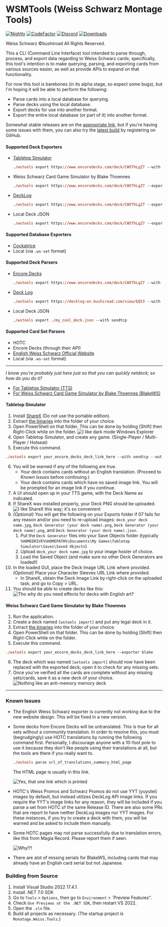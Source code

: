 WSMTools (Weiss Schwarz Montage Tools)
===========
[![Nightly](https://github.com/ronelm2000/wsmtools/actions/workflows/nightly.yml/badge.svg)](https://github.com/ronelm2000/wsmtools/actions/workflows/nightly.yml)
[![CodeFactor](https://www.codefactor.io/repository/github/ronelm2000/wsmtools/badge)](https://www.codefactor.io/repository/github/ronelm2000/wsmtools)
[![Discord](https://img.shields.io/discord/831048458608705627?label=Discord)](https://discord.gg/9T55jJGHJD)
[![Downloads](https://img.shields.io/github/downloads/ronelm2000/wsmtools/total.svg)](https://tooomm.github.io/github-release-stats/?username=ronelm2000&repository=wsmtools)

Weiss Schwarz ©bushiroad All Rights Reserved.

This a CLI (Command Line Interface) tool intended to parse through, process, and export data regarding to Weiss Schwarz cards; specifically, this tool's intention is to make querying, parsing, and exporting cards from various sources easier, as
well as provide APIs to expand on that functionality.

For now this tool is barebones (in its alpha stage, so expect some bugs), but I'm hoping it will be able to perform the following:
* Parse cards into a local database for querying.
* Parse decks using the local database.
* Export decks for use into another format.
* Export the entire local database (or part of it) into another format.

Somewhat stable releases are on the [appropriate link](https://github.com/ronelm2000/wsmtools/releases), but if you're having some issues with them, you can also try the [latest build](https://github.com/ronelm2000/wsmtools/actions) by
registering on GitHub. 

#### Supported Deck Exporters
* [Tabletop Simulator](https://steamcommunity.com/sharedfiles/filedetails/?id=1321170886)
  ```ps
  ./wstools export https://www.encoredecks.com/deck/CW5ThLgZ7 --with sendtcp
  ```
* Weiss Schwarz Card Game Simulator by Blake Thoennes
  ```ps
  ./wstools export https://www.encoredecks.com/deck/CW5ThLgZ7 --exporter bws
  ```
* [DeckLog](https://decklog-en.bushiroad.com)
  ```ps
  ./wstools export https://www.encoredecks.com/deck/CW5ThLgZ7 --exporter decklog
  ```
* Local Deck JSON
  ```ps
  ./wstools export https://www.encoredecks.com/deck/CW5ThLgZ7 --exporter local
  ```

#### Supported Database Exporters
* [Cockatrice](https://github.com/longagofaraway/Cockatrice)
* Local (via `.ws-set` format)

#### Supported Deck Parsers
* [Encore Decks](https://www.encoredecks.com/)
  ```ps
  ./wstools export https://www.encoredecks.com/deck/CW5ThLgZ7 --with sendtcp
  ```
* [Deck Log](https://decklog.bushiroad.com/)
  ```ps
  ./wstools export https://decklog-en.bushiroad.com/view/EQ53 --with sendtcp
  ```
* Local Deck JSON
  ```ps
  ./wstools export ./my_cool_deck.json --with sendtcp
  ```

#### Supported Card Set Parsers
* HOTC
* Encore Decks (through their API)
* [English Weiss Schwarz Official Website](https://en.ws-tcg.com/)
* Local (via `.ws-set` format)

---------

*I know you're probably just here just so that you can quickly netdeck; so how do you do it?*
* [For Tabletop Simulator (TTS)](#tabletop-simulator)
* [For Weiss Schwarz Card Game Simulator by Blake Thoennes (BlakeWS)](#weiss-schwarz-card-game-simulator-by-blake-thoennes)

#### Tabletop Simulator
01. Install [ShareX](https://getsharex.com/) (Do not use the portable edition).
02. Extract [the binaries](https://github.com/ronelm2000/wsmtools/releases) into the folder of your choice.
03. Open PowerShell on that folder. This can be done by holding [Shift] then Right-Click while on the folder.
    ![I like dark mode Windows Explorer](https://i.imgur.com/MBc4zzr.png)
04. Open Tabletop Simulator, and create any game. (Single-Player / Multi-Player / Hotseat)
05. Execute this command.
   ```ps
   ./wstools export your_encore_decks_deck_link_here --with sendtcp --out sharex
   ```
06. You will be warned if any of the following are true.
    * Your deck contains cards without an English translation. (Proceed to *Known Issues* before continuing.)
    * Your deck contains cards which have no saved image link. You will be prompted for an image link if you continue.
07. A UI should open up in your TTS game, with the Deck Name as indicated.
08. If ShareX was installed properly, your Deck PNG should be uploaded.
    ![I like ShareX this way; it's so convenient](https://i.imgur.com/Sw2H9qm.png)
07. *(Optional)* You will get the following on your Exports folder if 07 fails for any reason and/or you need to re-upload images: `deck_your deck name.jpg`, `Deck Generator (your deck name).png`,  `Deck Generator (your deck name).png`, and `Deck Generator (your deck name).json`.
    01. Put the `Deck Generator` files into your Save Objects folder (typically `%HOMEDRIVE%%HOMEPATH%\Documents\My Games\Tabletop Simulator\Saves\Saved Objects`)
    02. Upload `deck_your deck name.jpg` to your image hoster of choice.
    03. Load the Saved Object (and make sure no other Deck Generators are loaded!)
08. In the loaded GUI, place the Deck Image URL Link where provided. *(Optional)* Place your Character Sleeves URL Link where provided.
    - In ShareX, obtain the Deck Image Link by right-click on the uploaded task, and go to Copy > URL.
09. You should be able to create decks like this:
    ![Tho why do you need effects for decks with English art?](https://i.imgur.com/WuRpf9I.png)

#### Weiss Schwarz Card Game Simulator by Blake Thoennes
01. Run the application.
02. Create a deck named `[wstools import]` and put any legal deck in it.
03. Extract [the binaries](https://github.com/ronelm2000/wsmtools/releases) into the folder of your choice.
04. Open PowerShell on that folder. This can be done by holding [Shift] then Right-Click while on the folder.
05. Execute this command.
   ```ps
   ./wstools export your_encore_decks_deck_link_here --exporter blake
   ```
06. The deck which was named `[wstools import]` should now have been replaced with the exported deck; open it to check for any missing sets.
07. Once you've verified all the cards are complete without any missing sets/cards, save it as a new deck of your choice.
    ![Nothing like an anti-memory memory deck](https://i.imgur.com/9svzkYz.png)
---------

### Known Issues
* The English Weiss Schwarz exporter is currently not working due to the new website design. This will be fixed in a new version.
* Some decks from Encore Decks will be untranslated. This is true for all sets without a community translation.
  In order to resolve this, you must (begrudgingly) use HOTC translations by running the following command first.
  Personally, I discourage anyone with a 10-foot pole to use it because they don't like people using their translations
  at all, but the tools are there if you really want to.
  ```ps
  ./wstools parse url_of_translations_summary_html_page
  ```
  The HTML page is usually in this link.

  ![Yes, that one link which is printed](https://i.imgur.com/FkukMso.png)
* HOTC's Weiss Promos and Schwarz Promos do not use YYT (yuyutei) images by default, but instead utilizes DeckLog API image links. If you require the YYT's image links for any reason, they will be included if you parse a
  set from HOTC of the same Release ID. There are also some PRs that are report to have neither DeckLog images nor YYT images. For these instances, if you try to create a deck with them, you will be warned and be asked
  to include them manually.

* Some HOTC pages may not parse successfully due to translation errors, like this from Magia Record.
  Please report them if seen.

  ![Why!?!](https://i.imgur.com/NdpGGp0.png)

* There are alot of missing serials for BlakeWS, including cards that may already have an English card serial but not Japanese.

### Building from Source
1. Install Visual Studio 2022 17.4.1.
2. Install .NET 7.0 SDK
3. Go to `Tools` > `Options`, then go to `Environment` > `Preview Features".
4. Check `Use Previews ot the .NET SDK`, then restart VS 2022. 
5. Open the `.sln` file.
6. Build all projects as necessary. (The startup project is `Monatage.Weiss.Tools`.)